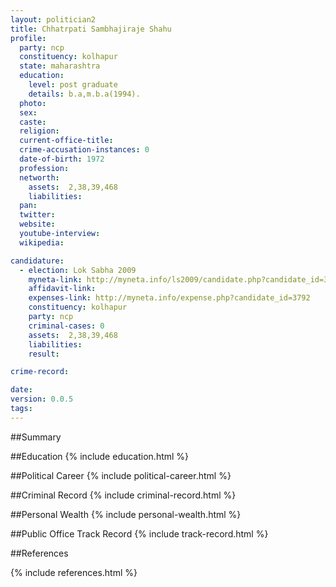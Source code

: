 ```yaml
---
layout: politician2
title: Chhatrpati Sambhajiraje Shahu
profile: 
  party: ncp
  constituency: kolhapur
  state: maharashtra
  education: 
    level: post graduate
    details: b.a,m.b.a(1994).
  photo: 
  sex: 
  caste: 
  religion: 
  current-office-title: 
  crime-accusation-instances: 0
  date-of-birth: 1972
  profession: 
  networth: 
    assets:  2,38,39,468
    liabilities: 
  pan: 
  twitter: 
  website: 
  youtube-interview: 
  wikipedia: 

candidature: 
  - election: Lok Sabha 2009
    myneta-link: http://myneta.info/ls2009/candidate.php?candidate_id=3792
    affidavit-link: 
    expenses-link: http://myneta.info/expense.php?candidate_id=3792
    constituency: kolhapur 
    party: ncp
    criminal-cases: 0
    assets:  2,38,39,468
    liabilities: 
    result:  

crime-record: 

date: 
version: 0.0.5
tags: 
---
```

##Summary


##Education
{% include education.html %}


##Political Career
{% include political-career.html %}


##Criminal Record
{% include criminal-record.html %}


##Personal Wealth
{% include personal-wealth.html %}


##Public Office Track Record
{% include track-record.html %}


##References


{% include references.html %}